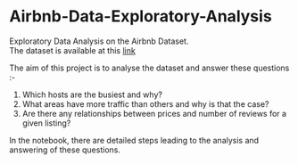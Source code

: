 # Airbnb-Data-Exploratory-Analysis
Exploratory Data Analysis on the Airbnb Dataset. <br>
The dataset is available at this <a href=https://www.kaggle.com/dgomonov/new-york-city-airbnb-open-data>link</a>

The aim of this project is to analyse the dataset and answer these questions :-<br>

   1. Which hosts are the busiest and why?<br>
   2. What areas have more traffic than others and why is that the case?<br>
   3. Are there any relationships between prices and number of reviews for a given listing?<br>

In the notebook, there are detailed steps leading to the analysis and answering of these questions.



